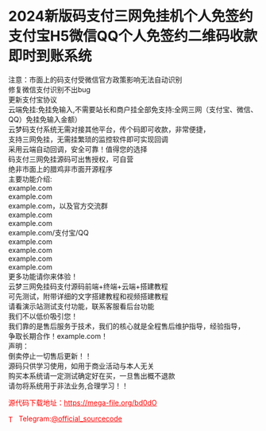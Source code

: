 # 2024新版码支付三网免挂机个人免签约支付宝H5微信QQ个人免签约二维码收款即时到账系统

注意：市面上的码支付受微信官方政策影响无法自动识别<br>修复微信支付识别不出bug<br>更新支付宝协议<br>云端免挂:免挂免输入,不需要站长和商户挂全部免支持:全网三网（支付宝、微信、QQ）免挂免输入金额）<br>云梦码支付系统无需对接其他平台，传个码即可收款，非常便捷，<br>支持三网免挂，无需挂繁琐的监控软件即可实现回调<br>采用云端自动回调，安全可靠！值得您的选择<br>码支付三网免挂源码可出售授权，可自营<br>绝非市面上的腊鸡非市面开源程序<br>主要功能介绍:<br>example.com<br>example.com<br>example.com，以及官方交流群<br>example.com<br>example.com<br>example.com/支付宝/QQ<br>example.com<br>example.com<br>example.com<br>example.com<br>更多功能请你来体验！<br>云梦三网免挂码支付源码前端+终端+云端+搭建教程<br>可先测试，附带详细的文字搭建教程和视频搭建教程<br>请看演示站测试支付功能，联系客服看后台功能<br>我们不以低价吸引您！<br>我们靠的是售后服务于技术，我们的核心就是全程售后维护指导，经验指导，<br>争取长期合作！example.com！<br>声明：<br>倒卖停止一切售后更新！！<br>源码只供学习使用，如用于商业活动与本人无关<br>购买本系统请一定测试确定好在买，一旦售出概不退款<br>请勿将系统用于非法业务,合理学习！！<br>


<p style="color: red;">源代码下载地址：<a href="https://mega-file.org/bd0dO" style="color: red;">https://mega-file.org/bd0dO</a></p><p style="color: red;"><img src="https://cdn-icons-png.flaticon.com/512/2111/2111646.png" alt="Telegram Icon" style="width: 16px; vertical-align: middle; margin-right: 5px;">Telegram:<a href="https://t.me/official_sourcecode" style="color: red;">@official_sourcecode</a></p>